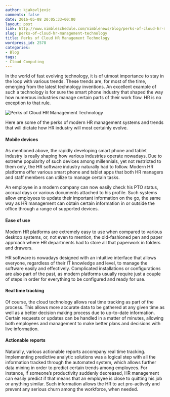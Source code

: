 ```yaml
---
author: kjakovljevic
comments: false
date: 2016-05-08 20:05:33+00:00
layout: post
link: http://www.nimbleschedule.com/nimblenews/blog/perks-of-cloud-hr-management-technology/
slug: perks-of-cloud-hr-management-technology
title: Perks of Cloud HR Management Technology
wordpress_id: 2578
categories:
- Blog
tags:
- Cloud Computing
---
```


In the world of fast evolving technology, it is of utmost importance to stay in the loop with various trends. These trends are, for most of the time, emerging from the latest technology inventions. An excellent example of such a technology is for sure the smart phone industry that shaped the way how numerous industries manage certain parts of their work flow. HR is no exception to that rule.

![Perks of Cloud HR Management Technology](http://www.nimbleschedule.com/wp-content/uploads/2016/05/perks-of-cloud-hr-technology.jpg)  
  
  


Here are some of the perks of modern HR management systems and trends that will dictate how HR industry will most certainly evolve.



#### Mobile devices


As mentioned above, the rapidly developing smart phone and tablet industry is really shaping how various industries operate nowadays. Due to extreme popularity of such devices among millennials, yet not restricted to them only, the HR software industry naturally had to follow. Modern HR platforms offer various smart phone and tablet apps that both HR managers and staff members can utilize to manage certain tasks.

An employee in a modern company can now easily check his PTO status, accrual days or various documents attached to his profile. Such systems allow employees to update their important information on the go, the same way as HR management can obtain certain information in or outside the office through a range of supported devices.



#### Ease of use


Modern HR platforms are extremely easy to use when compared to various desktop systems, or, not even to mention, the old-fashioned pen and paper approach where HR departments had to store all that paperwork in folders and drawers. 

HR software is nowadays designed with an intuitive interface that allows everyone, regardless of their IT knowledge and level, to manage the software easily and effectively. Complicated installations or configurations are also part of the past, as modern platforms usually require just a couple of steps in order for everything to be configured and ready for use.



#### Real time tracking


Of course, the cloud technology allows real time tracking as part of the process. This allows more accurate data to be gathered at any given time as well as a better decision making process due to up-to-date information. Certain requests or updates can be handled in a matter of minutes, allowing both employees and management to make better plans and decisions with live information.



#### Actionable reports


Naturally, various actionable reports accompany real time tracking. Implementing predictive analytic solutions was a logical step with all the information tracked through the automated system, which allows further data mining in order to predict certain trends among employees. For instance, if someone’s productivity suddenly decreased, HR management can easily predict if that means that an employee is close to quitting his job or anything similar. Such information allows the HR to act pro-actively and prevent any serious churn among the workforce, when needed.

